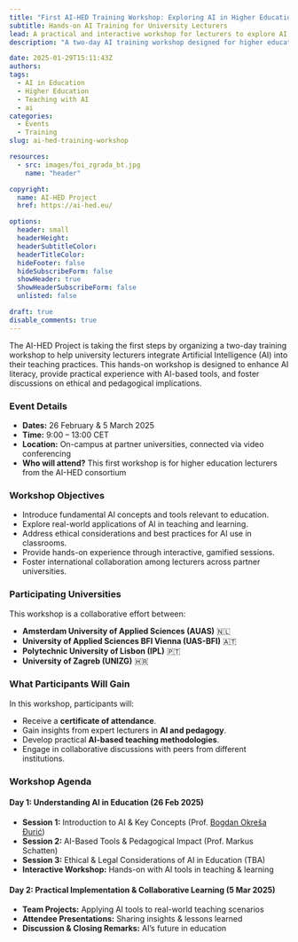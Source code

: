 ```yaml
---
title: "First AI-HED Training Workshop: Exploring AI in Higher Education"
subtitle: Hands-on AI Training for University Lecturers
lead: A practical and interactive workshop for lecturers to explore AI applications in teaching and learning.
description: "A two-day AI training workshop designed for higher education lecturers, featuring interactive sessions, real-world applications, and collaborative learning."

date: 2025-01-29T15:11:43Z
authors:
tags:
  - AI in Education
  - Higher Education
  - Teaching with AI
  - ai
categories:
  - Events
  - Training
slug: ai-hed-training-workshop

resources:
  - src: images/foi_zgrada_bt.jpg
    name: "header"

copyright:
  name: AI-HED Project
  href: https://ai-hed.eu/

options:
  header: small
  headerHeight:
  headerSubtitleColor:
  headerTitleColor:
  hideFooter: false
  hideSubscribeForm: false
  showHeader: true
  ShowHeaderSubscribeForm: false
  unlisted: false

draft: true
disable_comments: true
---
```


The AI-HED Project is taking the first steps by organizing a two-day training workshop to help university lecturers integrate Artificial Intelligence (AI) into their teaching practices. This hands-on workshop is designed to enhance AI literacy, provide practical experience with AI-based tools, and foster discussions on ethical and pedagogical implications.

### Event Details
- **Dates:** 26 February & 5 March 2025  
- **Time:** 9:00 – 13:00 CET  
- **Location:** On-campus at partner universities, connected via video conferencing  
- **Who will attend?** This first workshop is for higher education lecturers from the AI-HED consortium

### Workshop Objectives
- Introduce fundamental AI concepts and tools relevant to education.
- Explore real-world applications of AI in teaching and learning.
- Address ethical considerations and best practices for AI use in classrooms.
- Provide hands-on experience through interactive, gamified sessions.
- Foster international collaboration among lecturers across partner universities.

### Participating Universities
This workshop is a collaborative effort between:
- **Amsterdam University of Applied Sciences (AUAS)** 🇳🇱  
- **University of Applied Sciences BFI Vienna (UAS-BFI)** 🇦🇹  
- **Polytechnic University of Lisbon (IPL)** 🇵🇹  
- **University of Zagreb (UNIZG)** 🇭🇷  

### What Participants Will Gain
In this workshop, participants will:
- Receive a **certificate of attendance**.
- Gain insights from expert lecturers in **AI and pedagogy**.
- Develop practical **AI-based teaching methodologies**.
- Engage in collaborative discussions with peers from different institutions.

### Workshop Agenda
#### Day 1: Understanding AI in Education (26 Feb 2025)
- **Session 1:** Introduction to AI & Key Concepts (Prof. [Bogdan Okreša Đurić](/team/bogdan-okresa-duric/))
- **Session 2:** AI-Based Tools & Pedagogical Impact (Prof. Markus Schatten)
- **Session 3:** Ethical & Legal Considerations of AI in Education (TBA)
- **Interactive Workshop:** Hands-on with AI tools in teaching & learning

#### Day 2: Practical Implementation & Collaborative Learning (5 Mar 2025)
- **Team Projects:** Applying AI tools to real-world teaching scenarios
- **Attendee Presentations:** Sharing insights & lessons learned
- **Discussion & Closing Remarks:** AI’s future in education

